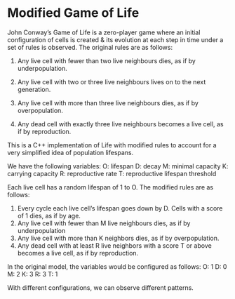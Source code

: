 # Modified Game of Life
John Conway’s Game of Life is a zero-player game where an initial configuration of cells is created & its evolution at each step in time under a set of rules is observed. The original rules are as follows:

1. Any live cell with fewer than two live neighbours dies, as if by underpopulation.

2. Any live cell with two or three live neighbours lives on to the next generation.

3. Any live cell with more than three live neighbours dies, as if by overpopulation.

4. Any dead cell with exactly three live neighbours becomes a live cell, as if by reproduction.

This is a C++ implementation of Life with modified rules to account for a very simplified idea of population lifespans.

We have the following variables: 
O: lifespan
D: decay
M: minimal capacity
K: carrying capacity
R: reproductive rate
T: reproductive lifespan threshold

Each live cell has a random lifespan of 1 to O. The modified rules are as follows: 

1. Every cycle each live cell’s lifespan goes down by D. Cells with a score of 1 dies, as if by age.  
2. Any live cell with fewer than M live neighbours dies, as if by underpopulation
3. Any live cell with more than K neighbors dies, as if by overpopulation.
4. Any dead cell with at least R live neighbors with a score T or above becomes a live cell, as if by reproduction. 

In the original model, the variables would be configured as follows:
O: 1
D: 0
M: 2
K: 3
R: 3
T: 1

With different configurations, we can observe different patterns. 